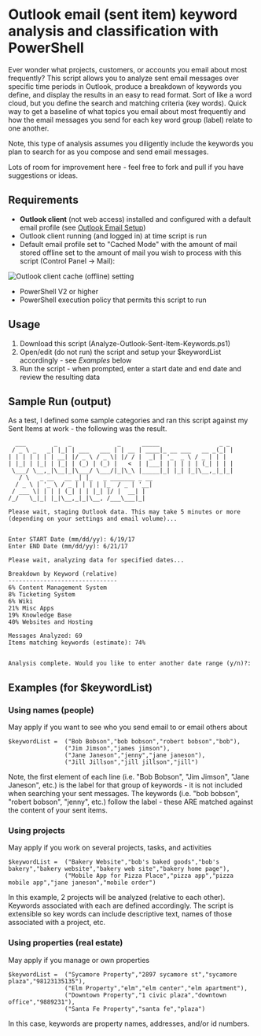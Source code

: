 # Outlook email (sent item) keyword analysis and classification with PowerShell
Ever wonder what projects, customers, or accounts you email about most frequently? This script allows
you to analyze sent email messages over specific time periods in Outlook, produce a breakdown of keywords
you define, and display the results in an easy to read format. Sort of like a word cloud, but you define
the search and matching criteria (key words). Quick way to get a baseline of what topics you email about
most frequently and how the email messages you send for each key word group (label) relate to one another.

Note, this type of analysis assumes you diligently include the keywords you plan to search for as you compose
and send email messages.

Lots of room for improvement here - feel free to fork and pull if you have suggestions or ideas.

## Requirements
* **Outlook client** (not web access) installed and configured with a default email profile (see [Outlook Email Setup](https://support.office.com/en-us/article/Outlook-email-setup-6e27792a-9267-4aa4-8bb6-c84ef146101b))
* Outlook client running (and logged in) at time script is run
* Default email profile set to "Cached Mode" with the amount of mail stored offline set to the amount of mail you wish to process with this script (Control Panel -> Mail):

![Outlook client cache (offline) setting](https://blog.neilsabol.site/images/outlook-cached-exchange-mode-date-range.png)

* PowerShell V2 or higher
* PowerShell execution policy that permits this script to run

## Usage
1. Download this script (Analyze-Outlook-Sent-Item-Keywords.ps1)
2. Open/edit (do not run) the script and setup your $keywordList accordingly - see *Examples* below
3. Run the script - when prompted, enter a start date and end date and review the resulting data

## Sample Run (output)
As a test, I defined some sample categories and ran this script against my Sent Items at work - the following was the result.
```
  ___        _   _             _      _____                 _ _
 / _ \ _   _| |_| | ___   ___ | | __ | ____|_ __ ___   __ _(_| |
| | | | | | | __| |/ _ \ / _ \| |/ / |  _| | '_  _ \ / _ | | |
| |_| | |_| | |_| | (_) | (_) |   <  | |___| | | | | | (_| | | |
 \___/ \__,_|\__|_|\___/ \___/|_|\_\ |_____|_| |_| |_|\__,_|_|_|
   / \   _ __   __ _| |_   _ _______ _ __
  / _ \ | '_ \ / _ | | | | |_  / _ | '__|
 / ___ \| | | | (_| | | |_| |/ |  __| |
/_/   \_|_| |_|\__,_|_|\__, /___\___|_|

Please wait, staging Outlook data. This may take 5 minutes or more (depending on your settings and email volume)...


Enter START Date (mm/dd/yy): 6/19/17
Enter END Date (mm/dd/yy): 6/21/17

Please wait, analyzing data for specified dates...

Breakdown by Keyword (relative)
-------------------------------
6% Content Management System
8% Ticketing System
6% Wiki
21% Misc Apps
19% Knowledge Base
40% Websites and Hosting

Messages Analyzed: 69
Items matching keywords (estimate): 74%


Analysis complete. Would you like to enter another date range (y/n)?:
```

## Examples (for $keywordList)

### Using names (people)
May apply if you want to see who you send email to or email others about
```
$keywordList =  ("Bob Bobson","bob bobson","robert bobson","bob"),
                ("Jim Jimson","james jimson"),
                ("Jane Janeson","jenny","jane janeson"),
                ("Jill Jillson","jill jillson","jill")
```
Note, the first element of each line (i.e. "Bob Bobson", "Jim Jimson", "Jane Janeson", etc.) is the label for that group of keywords - it is not included when searching your sent messages. The keywords (i.e. "bob bobson", "robert bobson", "jenny", etc.) follow the label - these ARE matched against the content of your sent items.

### Using projects
May apply if you work on several projects, tasks, and activities
```
$keywordList =  ("Bakery Website","bob's baked goods","bob's bakery","bakery website","bakery web site","bakery home page"),
                ("Mobile App for Pizza Place","pizza app","pizza mobile app","jane janeson","mobile order")
```
In this example, 2 projects will be analyzed (relative to each other). Keywords associated with each are defined accordingly. The script is extensible so key words can include descriptive text, names of those associated with a project, etc.

### Using properties (real estate)
May apply if you manage or own properties
```
$keywordList =  ("Sycamore Property","2897 sycamore st","sycamore plaza","98123135135"),
                ("Elm Property","elm","elm center","elm apartment"),
                ("Downtown Property","1 civic plaza","downtown office","9889231"),
                ("Santa Fe Property","santa fe","plaza")
 ```
 In this case, keywords are property names, addresses, and/or id numbers.
